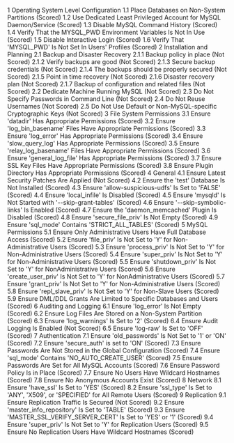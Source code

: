 1 Operating System Level Configuration
1.1 Place Databases on Non-System Partitions (Scored)
1.2 Use Dedicated Least Privileged Account for MySQL Daemon/Service (Scored)
1.3 Disable MySQL Command History (Scored)
1.4 Verify That the MYSQL_PWD Environment Variables Is Not In Use (Scored)
1.5 Disable Interactive Login (Scored)
1.6 Verify That 'MYSQL_PWD' Is Not Set In Users' Profiles (Scored)
2 Installation and Planning
2.1 Backup and Disaster Recovery
2.1.1 Backup policy in place (Not Scored)
2.1.2 Verify backups are good (Not Scored)
2.1.3 Secure backup credentials (Not Scored)
2.1.4 The backups should be properly secured (Not Scored)
2.1.5 Point in time recovery (Not Scored)
2.1.6 Disaster recovery plan (Not Scored)
2.1.7 Backup of configuration and related files (Not Scored)
2.2 Dedicate Machine Running MySQL (Not Scored)
2.3 Do Not Specify Passwords in Command Line (Not Scored)
2.4 Do Not Reuse Usernames (Not Scored)
2.5 Do Not Use Default or Non-MySQL-specific Cryptographic Keys (Not Scored)
3 File System Permissions
3.1 Ensure 'datadir' Has Appropriate Permissions (Scored)
3.2 Ensure 'log_bin_basename' Files Have Appropriate Permissions (Scored)
3.3 Ensure 'log_error' Has Appropriate Permissions (Scored)
3.4 Ensure 'slow_query_log' Has Appropriate Permissions (Scored)
3.5 Ensure 'relay_log_basename' Files Have Appropriate Permissions (Scored)
3.6 Ensure 'general_log_file' Has Appropriate Permissions (Scored)
3.7 Ensure SSL Key Files Have Appropriate Permissions (Scored)
3.8 Ensure Plugin Directory Has Appropriate Permissions (Scored)
4 General
4.1 Ensure Latest Security Patches Are Applied (Not Scored)
4.2 Ensure the 'test' Database Is Not Installed (Scored)
4.3 Ensure 'allow-suspicious-udfs' Is Set to 'FALSE' (Scored)
4.4 Ensure 'local_infile' Is Disabled (Scored)
4.5 Ensure 'mysqld' Is Not Started with '--skip-grant-tables' (Scored)
4.6 Ensure '--skip-symbolic-links' Is Enabled (Scored)
4.7 Ensure the 'daemon_memcached' Plugin Is Disabled (Scored)
4.8 Ensure 'secure_file_priv' Is Not Empty (Scored)
4.9 Ensure 'sql_mode' Contains 'STRICT_ALL_TABLES' (Scored)
5 MySQL Permissions
5.1 Ensure Only Administrative Users Have Full Database Access (Scored)
5.2 Ensure 'file_priv' Is Not Set to 'Y' for Non-Administrative Users (Scored)
5.3 Ensure 'process_priv' Is Not Set to 'Y' for Non-Administrative Users (Scored)
5.4 Ensure 'super_priv' Is Not Set to 'Y' for Non-Administrative Users (Scored)
5.5 Ensure 'shutdown_priv' Is Not Set to 'Y' for NonAdministrative Users (Scored)
5.6 Ensure 'create_user_priv' Is Not Set to 'Y' for NonAdministrative Users (Scored)
5.7 Ensure 'grant_priv' Is Not Set to 'Y' for Non-Administrative Users (Scored)
5.8 Ensure 'repl_slave_priv' Is Not Set to 'Y' for Non-Slave Users (Scored)
5.9 Ensure DML/DDL Grants Are Limited to Specific Databases and Users (Scored)
6 Auditing and Logging
6.1 Ensure 'log_error' Is Not Empty (Scored)
6.2 Ensure Log Files Are Stored on a Non-System Partition (Scored)
6.3 Ensure 'log_warnings' Is Set to '2' (Scored)
6.4 Ensure Audit Logging Is Enabled (Not Scored)
6.5 Ensure 'log-raw' Is Set to 'OFF' (Scored)
7 Authentication
7.1 Ensure 'old_passwords' Is Not Set to '1' or 'ON' (Scored)
7.2 Ensure 'secure_auth' is set to 'ON' (Scored)
7.3 Ensure Passwords Are Not Stored in the Global Configuration (Scored)
7.4 Ensure 'sql_mode' Contains 'NO_AUTO_CREATE_USER' (Scored)
7.5 Ensure Passwords Are Set for All MySQL Accounts (Scored)
7.6 Ensure Password Policy Is in Place (Scored)
7.7 Ensure No Users Have Wildcard Hostnames (Scored)
7.8 Ensure No Anonymous Accounts Exist (Scored)
8 Network
8.1 Ensure 'have_ssl' Is Set to 'YES' (Scored)
8.2 Ensure 'ssl_type' Is Set to 'ANY', 'X509', or 'SPECIFIED' for All Remote Users (Scored)
9 Replication
9.1 Ensure Replication Traffic Is Secured (Not Scored)
9.2 Ensure 'master_info_repository' Is Set to 'TABLE' (Scored)
9.3 Ensure 'MASTER_SSL_VERIFY_SERVER_CERT' Is Set to 'YES' or '1' (Scored)
9.4 Ensure 'super_priv' Is Not Set to 'Y' for Replication Users (Scored)
9.5 Ensure No Replication Users Have Wildcard Hostnames (Scored)
